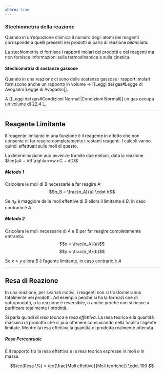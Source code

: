 ```yaml
---
share: true
---
```

### Stechiometria della reazione
Quando in un’equazione chimica il numero degli atomi dei reagenti corrisponde a quelli presenti nei prodotti si parla di reazione *bilanciata*.

La stechiometria ci fornisce i rapporti molari dei prodotti e dei reagenti ma non fornisce informazioni sulla termodinamica e sulla cinetica.

#### Stechiometria di sostanze gassose
Quando in una reazione ci sono delle sostanze gassose i rapporti molari forniscono anche un rapporto in volume → [[Leggi dei gas#Legge di Avogadro|Legge di Avogadro]].

A [[Leggi dei gas#Condizioni Normali|Condizioni Normali]] un gas occupa un volume di 22,4 L.

---
## Reagente Limitante
Il reagente limitante in una funzione è il reagente in difetto che non consente di far reagire completamente i restanti reagenti.
I calcoli vanno quindi effettuati sulle moli di questo.

La determinazione può avvenire tramite due metodi, data la reazione $\ce{aA + bB \rightarrow cC + dD}$

##### Metodo 1
Calcolare le moli di B necessarie a far reagire A:
$$n_B = \frac{n_A}{a} \cdot b$$

Se $n_B$ è maggiore delle moli effettive di $B$ allora il limitante è $B$, in caso contrario è $A$.

##### Metodo 2
Calcolare le moli necessarie di $A$ e $B$ per far reagire completamente entrambi.
$$x = \frac{n_A}{a}$$
$$y = \frac{n_B}{b}$$

Se $x>y$ allora $B$ è l’agente limitante, in caso contrario è $A$

---
## Resa di Reazione
In una reazione, per svariati motivi, i reagenti non si trasformeranno totalmente nei prodotti.
Ad esempio perché si ha la formazi one di sottoprodotti, o la reazione è reversibile, o anche perché non si riesce a purificare totalmente i prodotti.

Si parla quindi di *resa teorica* e *resa effettiva*.
La resa teorica è la quantità massima di prodotto che si può ottenere consumando nella totalità l’agente limitate. Mentre la resa effettiva la quantità di prodotto realmente ottenuta

##### Resa Percentuale
È il rapporto fra la resa effettiva e la resa teorica espresse in moli o in massa.

$$\ce{Resa \%} = \ce{\frac{Moli effettive}{Moli teoriche}} \cdot 100 $$